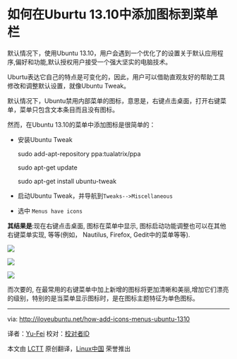 
如何在Uburtu 13.10中添加图标到菜单栏
================================================================================

默认情况下，使用Ubuntu 13.10，用户会遇到一个优化了的设置关于默认应用程序,偏好和功能,默认授权用户接受一个强大坚实的电脑技术。

Uburtu表达它自己的特点是可变化的，因此，用户可以借助直观友好的帮助工具修改和调整默认设置，就像Ubuntu Tweak。

默认情况下，Ubuntu禁用内部菜单的图标，意思是，右键点击桌面，打开右键菜单，菜单只包含文本条目而且没有图标。

然而，在Ubuntu 13.10的菜单中添加图标是很简单的：

- 安装Ubuntu  Tweak 

    sudo add-apt-repository ppa:tualatrix/ppa
    
    sudo apt-get update

    sudo apt-get install ubuntu-tweak

- 启动Ubuntu Tweak，并导航到`Tweaks-->Miscellaneous`
- 选中 `Menus have icons` 

 **其结果是**:现在右键点击桌面, 图标在菜单中显示, 图标启动功能调整也可以在其他右键菜单实现, 等等(例如， Nautilus, Firefox, Gedit中的菜单等等).

![](http://iloveubuntu.net/pictures_me/menu%20icon%203%20ubuntu%2013.10.png)

![](http://iloveubuntu.net/pictures_me/menu%20icons%20ubuntu%2013.10%201.png)

![](http://iloveubuntu.net/pictures_me/menu%20icons%20ubuntu%2013.10%202.png)

而次要的,  在最常用的右键菜单中加上新增的图标将更加清晰和美丽,增加它们漂亮的级别，特别的是当菜单显示图标时，是在图标主题特征为单色图标。

--------------------------------------------------------------------------------

via: http://iloveubuntu.net/how-add-icons-menus-ubuntu-1310

译者：[Yu-Fei](http://blog.csdn.net/u011459130) 校对：[校对者ID](https://github.com/校对者ID)

本文由 [LCTT](https://github.com/LCTT/TranslateProject) 原创翻译，[Linux中国](http://linux.cn/) 荣誉推出
